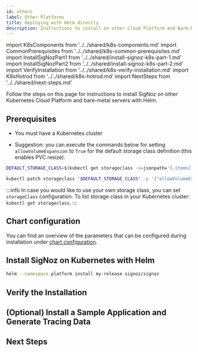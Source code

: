```yaml
---
id: others
label: Other Platforms
title: Deploying with Helm directly
description: Instructions to install on other Cloud Platform and Bare-Metal Servers
---
```


import K8sComponents from '../../shared/k8s-components.md'
import CommonPrerequisites from '../../shared/k8s-common-prerequisites.md'
import InstallSigNozPart1 from '../../shared/install-signoz-k8s-part-1.md'
import InstallSigNozPart2 from '../../shared/install-signoz-k8s-part-2.md'
import VerifyInstallation from '../../shared/k8s-verify-installation.md'
import K8sHotrod from '../../shared/k8s-hotrod.md'
import NextSteps from '../../shared/next-steps.md'

Follow the steps on this page for instructions to install SigNoz on other Kubernetes
Cloud Platform and bare-metal servers with Helm. 

<K8sComponents />

## Prerequisites

- You must have a Kubernetes cluster

<CommonPrerequisites />

- Suggestion: you can execute the commands below for setting `allowVolumeExpansion` to `True`
for the default storage class definition (this enables PVC resize).
```bash
DEFAULT_STORAGE_CLASS=$(kubectl get storageclass -o=jsonpath='{.items[?(@.metadata.annotations.storageclass\.kubernetes\.io/is-default-class=="true")].metadata.name}')

kubectl patch storageclass "$DEFAULT_STORAGE_CLASS" -p '{"allowVolumeExpansion": true}'
```

:::info
In case you would like to use your own storage class, you can set `storageClass` configuration.
To list storage class in your Kubernetes cluster: `kubectl get storageclass`.
:::

## Chart configuration

You can find an overview of the parameters that can be configured during installation under
[chart configuration](https://github.com/SigNoz/charts/tree/main/charts/signoz#configuration).

## Install SigNoz on Kubernetes with Helm

<InstallSigNozPart1 />

```bash
helm --namespace platform install my-release signoz/signoz
```

<InstallSigNozPart2 />

## Verify the Installation

<VerifyInstallation />

## (Optional) Install a Sample Application and Generate Tracing Data

<K8sHotrod />

## Next Steps

<NextSteps />
